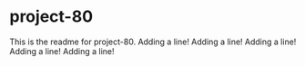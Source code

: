 # project-80

This is the readme for project-80.
Adding a line!
Adding a line!
Adding a line!
Adding a line!
Adding a line!
